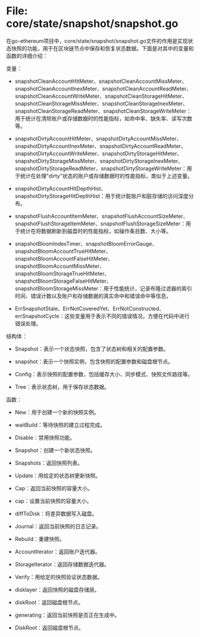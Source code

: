 # File: core/state/snapshot/snapshot.go

在go-ethereum项目中，core/state/snapshot/snapshot.go文件的作用是实现状态快照的功能，用于在区块链节点中保存和恢复状态数据。下面是对其中的变量和函数的详细介绍：

变量：

- snapshotCleanAccountHitMeter、snapshotCleanAccountMissMeter、snapshotCleanAccountInexMeter、snapshotCleanAccountReadMeter、snapshotCleanAccountWriteMeter、snapshotCleanStorageHitMeter、snapshotCleanStorageMissMeter、snapshotCleanStorageInexMeter、snapshotCleanStorageReadMeter、snapshotCleanStorageWriteMeter：用于统计在清除账户或存储数据时的性能指标，如命中率、缺失率、读写次数等。

- snapshotDirtyAccountHitMeter、snapshotDirtyAccountMissMeter、snapshotDirtyAccountInexMeter、snapshotDirtyAccountReadMeter、snapshotDirtyAccountWriteMeter、snapshotDirtyStorageHitMeter、snapshotDirtyStorageMissMeter、snapshotDirtyStorageInexMeter、snapshotDirtyStorageReadMeter、snapshotDirtyStorageWriteMeter：用于统计在处理"dirty"状态的账户或存储数据时的性能指标，类似于上述变量。

- snapshotDirtyAccountHitDepthHist、snapshotDirtyStorageHitDepthHist：用于统计脏账户和脏存储的访问深度分布。

- snapshotFlushAccountItemMeter、snapshotFlushAccountSizeMeter、snapshotFlushStorageItemMeter、snapshotFlushStorageSizeMeter：用于统计在将数据刷新到磁盘时的性能指标，如操作条目数、大小等。

- snapshotBloomIndexTimer、snapshotBloomErrorGauge、snapshotBloomAccountTrueHitMeter、snapshotBloomAccountFalseHitMeter、snapshotBloomAccountMissMeter、snapshotBloomStorageTrueHitMeter、snapshotBloomStorageFalseHitMeter、snapshotBloomStorageMissMeter：用于性能统计，记录布隆过滤器的索引时间、错误计数以及账户和存储数据的真实命中和错误命中等信息。

- ErrSnapshotStale、ErrNotCoveredYet、ErrNotConstructed、errSnapshotCycle：这些变量用于表示不同的错误情况，方便在代码中进行错误处理。

结构体：

- Snapshot：表示一个状态快照，包含了状态树和相关的配置参数。

- snapshot：表示一个快照实例，包含快照的配置参数和磁盘根节点。

- Config：表示快照的配置参数，包括缓存大小、同步模式、快照文件路径等。

- Tree：表示状态树，用于保存状态数据。

函数：

- New：用于创建一个新的快照实例。

- waitBuild：等待快照的建立过程完成。

- Disable：禁用快照功能。

- Snapshot：创建一个新状态快照。

- Snapshots：返回快照列表。

- Update：用给定的状态树更新快照。

- Cap：返回当前快照的容量大小。

- cap：设置当前快照的容量大小。

- diffToDisk：将差异数据写入磁盘。

- Journal：返回当前快照的日志记录。

- Rebuild：重建快照。

- AccountIterator：返回账户迭代器。

- StorageIterator：返回存储数据迭代器。

- Verify：用给定的快照验证状态数据。

- disklayer：返回快照的磁盘存储层。

- diskRoot：返回磁盘根节点。

- generating：返回当前快照是否正在生成中。

- DiskRoot：返回磁盘根节点。

